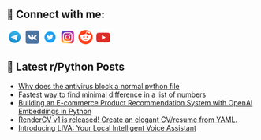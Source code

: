 ## 🔎 Connect with me:
[<img src="https://github.com/bullbesh/bullbesh/blob/main/images/Telegram.png" width="32" height="32" />](https://t.me/bullbesh)
[<img src="https://github.com/bullbesh/bullbesh/blob/main/images/VK.png" width="32" height="32" />](https://vk.com/bullbesh)
[<img src="https://github.com/bullbesh/bullbesh/blob/main/images/Twitter.png" width="32" height="32" />](https://twitter.com/bullbesh1)
[<img src="https://github.com/bullbesh/bullbesh/blob/main/images/Instagram.png" width="32" height="32" />](https://www.instagram.com/bullbesh)
[<img src="https://github.com/bullbesh/bullbesh/blob/main/images/Reddit.png" width="32" height="32" />](https://www.reddit.com/user/bullbesh)
[<img src="https://github.com/bullbesh/bullbesh/blob/main/images/YouTube.png" width="32" height="32" />](https://www.youtube.com/channel/UCtfjRs6uzgq5mfm8S06WTcg)

## 📕 Latest r/Python Posts
<!-- BLOG-POST-LIST:START -->
- [Why does the antivirus block a normal python file](https://www.reddit.com/r/Python/comments/1azxikq/why_does_the_antivirus_block_a_normal_python_file/)
- [Fastest way to find minimal difference in a list of numbers](https://www.reddit.com/r/Python/comments/1azwx35/fastest_way_to_find_minimal_difference_in_a_list/)
- [Building an E-commerce Product Recommendation System with OpenAI Embeddings in Python](https://www.reddit.com/r/Python/comments/1azw2h5/building_an_ecommerce_product_recommendation/)
- [RenderCV v1 is released! Create an elegant CV/resume from YAML.](https://www.reddit.com/r/Python/comments/1azvd85/rendercv_v1_is_released_create_an_elegant/)
- [Introducing LIVA: Your Local Intelligent Voice Assistant](https://www.reddit.com/r/Python/comments/1aznktf/introducing_liva_your_local_intelligent_voice/)
<!-- BLOG-POST-LIST:END -->
